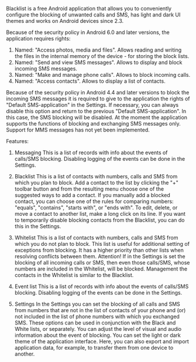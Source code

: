 Blacklist is a free Android application that allows you to conveniently configure the blocking
of unwanted calls and SMS, has light and dark UI themes and works on Android devices since 2.3.

Because of the security policy in Android 6.0 and later versions, the application requires rights:
1) Named: "Access photos, media and files". Allows reading and writing the files in the internal
memory of the device - for storing the block lists.
2) Named: "Send and view SMS messages". Allows to display and block incoming SMS messages.
3) Named: "Make and manage phone calls". Allows to block incoming calls.
4) Named: "Access contacts". Allows to display a list of contacts.

Because of the security policy in Android 4.4 and later versions to block the incoming SMS messages
it is required to give to the application the rights of "Default SMS-application" in the Settings.
If necessary, you can always disable this option and return to the previous "Default
SMS-application". In this case, the SMS blocking will be disabled. At the moment the application
supports the functions of blocking and exchanging SMS messages only. Support for MMS messages has
not yet been implemented.

Features:

1) Messaging
This is a list of records with info about the events of calls/SMS blocking. Disabling logging of
the events can be done in the Settings.

2) Blacklist
This is a list of contacts with numbers, calls and SMS from which you plan to block. Add a contact
to the list by clicking the \"+\" toolbar button and from the resulting menu choose one of the
suggested ways to add a contact. If you manually add a blocked contact, you can choose one of the
rules for comparing numbers: \"equals\", \"contains\", \"starts with\", or \"ends with\". To edit,
delete, or move a contact to another list, make a long click on its line. If you want to
temporarily disable blocking contacts from the Blacklist, you can do this in the Settings.

3) Whitelist
This is a list of contacts with numbers, calls and SMS from which you do not plan to block. This
list is useful for additional setting of exceptions from blocking. It has a higher priority than
other lists when resolving conflicts between them.
Attention! If in the Settings is set the blocking of all incoming calls or SMS, then even those
calls/SMS, whose numbers are included in the Whitelist, will be blocked. Management the contacts
in the Whitelist is similar to the Blacklist.

4) Event list
This is a list of records with info about the events of calls/SMS blocking. Disabling logging of
the events can be done in the Settings.

5) Settings
In the Settings you can set the blocking of all calls and SMS from numbers that are not in the
list of contacts of your phone and (or) not included in the list of phone numbers with which you
exchanged SMS. These options can be used in conjunction with the Black and White lists, or
separately. You can adjust the level of visual and audio information about the event of blocking.
You can set the light or dark theme of the application interface. Here, you can also export and
import application data, for example, to transfer them from one device to another.

